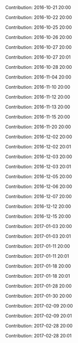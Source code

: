 Contribution: 2016-10-21 20:00

Contribution: 2016-10-22 20:00

Contribution: 2016-10-25 20:00

Contribution: 2016-10-26 20:00

Contribution: 2016-10-27 20:00

Contribution: 2016-10-27 20:01

Contribution: 2016-10-28 20:00

Contribution: 2016-11-04 20:00

Contribution: 2016-11-10 20:00

Contribution: 2016-11-12 20:00

Contribution: 2016-11-13 20:00

Contribution: 2016-11-15 20:00

Contribution: 2016-11-20 20:00

Contribution: 2016-12-02 20:00

Contribution: 2016-12-02 20:01

Contribution: 2016-12-03 20:00

Contribution: 2016-12-03 20:01

Contribution: 2016-12-05 20:00

Contribution: 2016-12-06 20:00

Contribution: 2016-12-07 20:00

Contribution: 2016-12-12 20:00

Contribution: 2016-12-15 20:00

Contribution: 2017-01-03 20:00

Contribution: 2017-01-03 20:01

Contribution: 2017-01-11 20:00

Contribution: 2017-01-11 20:01

Contribution: 2017-01-18 20:00

Contribution: 2017-01-18 20:01

Contribution: 2017-01-28 20:00

Contribution: 2017-01-30 20:00

Contribution: 2017-02-09 20:00

Contribution: 2017-02-09 20:01

Contribution: 2017-02-28 20:00

Contribution: 2017-02-28 20:01


